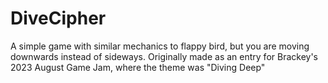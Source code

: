 # DiveCipher
A simple game with similar mechanics to flappy bird, but you are moving downwards instead of sideways. 
Originally made as an entry for Brackey's 2023 August Game Jam, where the theme was "Diving Deep"
 
